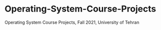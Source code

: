 # Operating-System-Course-Projects
Operating System Course Projects, Fall 2021, University of Tehran
